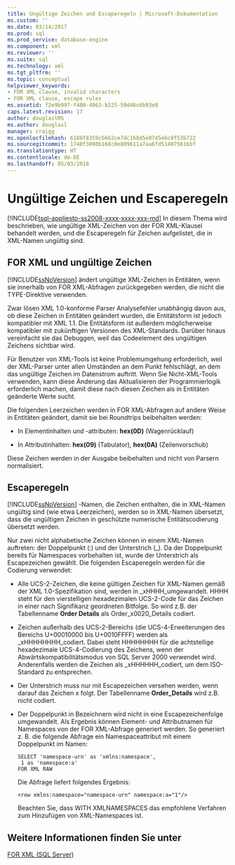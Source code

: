 ```yaml
---
title: Ungültige Zeichen und Escaperegeln | Microsoft-Dokumentation
ms.custom: ''
ms.date: 03/14/2017
ms.prod: sql
ms.prod_service: database-engine
ms.component: xml
ms.reviewer: ''
ms.suite: sql
ms.technology: xml
ms.tgt_pltfrm: ''
ms.topic: conceptual
helpviewer_keywords:
- FOR XML clause, invalid characters
- FOR XML clause, escape rules
ms.assetid: f2e9b997-f400-4963-b225-59d46c6b93e8
caps.latest.revision: 17
author: douglaslMS
ms.author: douglasl
manager: craigg
ms.openlocfilehash: 6188f8359cb662ce7dc168d5e0745ebc8f53b722
ms.sourcegitcommit: 1740f3090b168c0e809611a7aa6fd514075616bf
ms.translationtype: HT
ms.contentlocale: de-DE
ms.lasthandoff: 05/03/2018
---
```

# <a name="invalid-characters-and-escape-rules"></a>Ungültige Zeichen und Escaperegeln
[!INCLUDE[tsql-appliesto-ss2008-xxxx-xxxx-xxx-md](../../includes/tsql-appliesto-ss2008-xxxx-xxxx-xxx-md.md)]
  In diesem Thema wird beschrieben, wie ungültige XML-Zeichen von der FOR XML-Klausel behandelt werden, und die Escaperegeln für Zeichen aufgelistet, die in XML-Namen ungültig sind.  
  
## <a name="for-xml-and-invalid-characters"></a>FOR XML und ungültige Zeichen  
 [!INCLUDE[ssNoVersion](../../includes/ssnoversion-md.md)] ändert ungültige XML-Zeichen in Entitäten, wenn sie innerhalb von FOR XML-Abfragen zurückgegeben werden, die nicht die TYPE-Direktive verwenden.  
  
 Zwar lösen XML 1.0-konforme Parser Analysefehler unabhängig davon aus, ob diese Zeichen in Entitäten geändert wurden, die Entitätsform ist jedoch kompatibler mit XML 1.1. Die Entitätsform ist außerdem möglicherweise kompatibler mit zukünftigen Versionen des XML-Standards. Darüber hinaus vereinfacht sie das Debuggen, weil das Codeelement des ungültigen Zeichens sichtbar wird.  
  
 Für Benutzer von XML-Tools ist keine Problemumgehung erforderlich, weil der XML-Parser unter allen Umständen an dem Punkt fehlschlägt, an dem das ungültige Zeichen im Datenstrom auftritt. Wenn Sie Nicht-XML-Tools verwenden, kann diese Änderung das Aktualisieren der Programmierlogik erforderlich machen, damit diese nach diesen Zeichen als in Entitäten geänderte Werte sucht.  
  
 Die folgenden Leerzeichen werden in FOR XML-Abfragen auf andere Weise in Entitäten geändert, damit sie bei Roundtrips beibehalten werden:  
  
-   In Elementinhalten und -attributen: **hex(0D)** (Wagenrücklauf)  
  
-   In Attributinhalten: **hex(09)** (Tabulator), **hex(0A)** (Zeilenvorschub)  
  
 Diese Zeichen werden in der Ausgabe beibehalten und nicht von Parsern normalisiert.  
  
## <a name="escape-rules"></a>Escaperegeln  
 [!INCLUDE[ssNoVersion](../../includes/ssnoversion-md.md)] -Namen, die Zeichen enthalten, die in XML-Namen ungültig sind (wie etwa Leerzeichen), werden so in XML-Namen übersetzt, dass die ungültigen Zeichen in geschützte numerische Entitätscodierung übersetzt werden.  
  
 Nur zwei nicht alphabetische Zeichen können in einem XML-Namen auftreten: der Doppelpunkt (:) und der Unterstrich (_). Da der Doppelpunkt bereits für Namespaces vorbehalten ist, wurde der Unterstrich als Escapezeichen gewählt. Die folgenden Escaperegeln werden für die Codierung verwendet:  
  
-   Alle UCS-2-Zeichen, die keine gültigen Zeichen für XML-Namen gemäß der XML 1.0-Spezifikation sind, werden in _xHHHH\_umgewandelt. HHHH steht für den vierstelligen hexadezimalen UCS-2-Code für das Zeichen in einer nach Signifikanz geordneten Bitfolge. So wird z.B. der Tabellenname **Order Details** als Order_x0020_Details codiert.  
  
-   Zeichen außerhalb des UCS-2-Bereichs (die UCS-4-Erweiterungen des Bereichs U+00010000 bis U+0010FFFF) werden als _xHHHHHHHH\_codiert. Dabei steht HHHHHHHH für die achtstellige hexadezimale UCS-4-Codierung des Zeichens, wenn der Abwärtskompatibilitätsmodus von SQL Server 2000 verwendet wird. Anderenfalls werden die Zeichen als _xHHHHHH\_codiert, um dem ISO-Standard zu entsprechen.  
  
-   Der Unterstrich muss nur mit Escapezeichen versehen werden, wenn darauf das Zeichen x folgt. Der Tabellenname **Order_Details** wird z.B. nicht codiert.  
  
-   Der Doppelpunkt in Bezeichnern wird nicht in eine Escapezeichenfolge umgewandelt. Als Ergebnis können Element- und Attributnamen für Namespaces von der FOR XML-Abfrage generiert werden. So generiert z. B. die folgende Abfrage ein Namespaceattribut mit einem Doppelpunkt im Namen:  
  
    ```  
    SELECT 'namespace-urn' as 'xmlns:namespace',   
     1 as 'namespace:a'   
    FOR XML RAW  
    ```  
  
     Die Abfrage liefert folgendes Ergebnis:  
  
    ```  
    <row xmlns:namespace="namespace-urn" namespace:a="1"/>  
    ```  
  
     Beachten Sie, dass WITH XMLNAMESPACES das empfohlene Verfahren zum Hinzufügen von XML-Namespaces ist.  
  
## <a name="see-also"></a>Weitere Informationen finden Sie unter  
 [FOR XML &#40;SQL Server&#41;](../../relational-databases/xml/for-xml-sql-server.md)  
  
  
